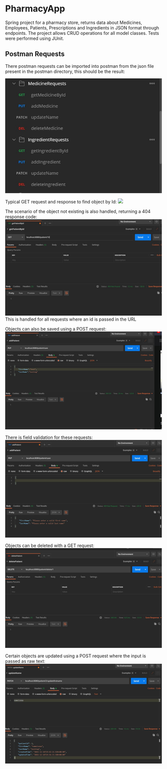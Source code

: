 # PharmacyApp
Spring project for a pharmacy store, returns data about Medicines, Employees, Patients, Prescriptions and Ingredients in JSON format through endpoints.
The project allows CRUD operations for all model classes.
Tests were performed using JUnit.

## Postman Requests
There postman requests can be imported into postman from the json file present in the postman directory, this should be the result:

![](https://github.com/RavinderSian/PharmacyApp/blob/main/screenshots/Postman%20Requests.JPG)

Typical GET request and response to find object by Id:
![](https://github.com/RavinderSian/PharmacyApp/blob/main/screenshots/Get%20Patient%20By%20Id.JPG)

The scenario of the object not existing is also handled, returning a 404 response code:
![](https://github.com/RavinderSian/PharmacyApp/blob/main/screenshots/Get%20Patient%20No%20Id.JPG)
This is handled for all requests where an id is passed in the URL

Objects can also be saved using a POST request:
![](https://github.com/RavinderSian/PharmacyApp/blob/main/screenshots/Patient%20Saved.JPG)

There is field validation for these requests:
![](https://github.com/RavinderSian/PharmacyApp/blob/main/screenshots/Patient%20No%20Fields.JPG)

Objects can be deleted with a GET request:
![](https://github.com/RavinderSian/PharmacyApp/blob/main/screenshots/Delete%20Patient.JPG)

Certain objects are updated using a POST request where the input is passed as raw text:
![](https://github.com/RavinderSian/PharmacyApp/blob/main/screenshots/Update%20Patient%20Name.JPG)

